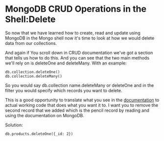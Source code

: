 # MongoDB CRUD Operations in the Shell:Delete

So now that we have learned how to create, read and update using MongoDB in the Mongo shell now it's time to look at how we would delete data from our collections.

And again if You scroll down in CRUD documentation we've got a section that tells us how to do this. And you can see that the two main methods we'll rely on is deleteOne and deleteMany. With an example:

```
db.collection.deleteOne()
db.collection.deleteMany()
```

So you would say db.collection name.deleteMany or deleteOne and in the filter you would specify which records you want to delete.

This is a good opportunity to translate what you see in the [documentation](https://www.mongodb.com/docs/manual/crud/) to actual working code that does what you want it to. I want you to remove the second record that we added which is the pencil record by reading and using the documentation on MongoDB.



Solution:

```
db.products.deleteOne({_id: 2})
```